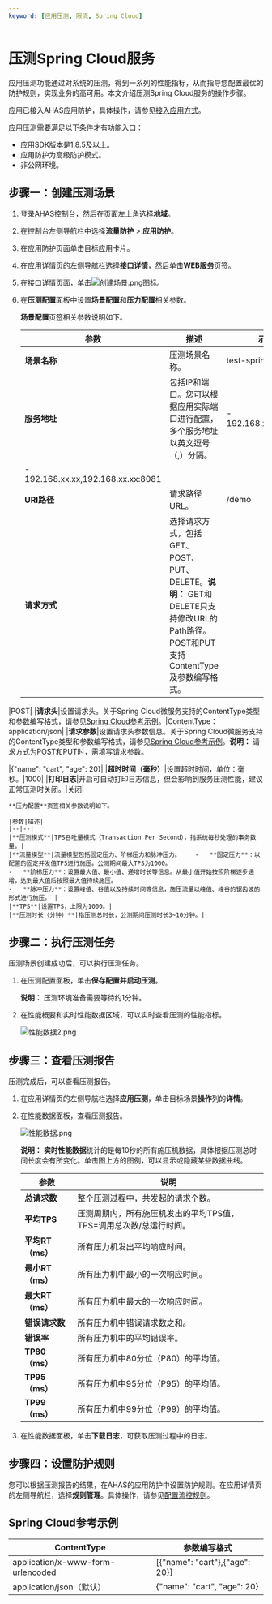 ```yaml
---
keyword: [应用压测, 限流, Spring Cloud]
---
```


# 压测Spring Cloud服务

应用压测功能通过对系统的压测，得到一系列的性能指标，从而指导您配置最优的防护规则，实现业务的高可用。本文介绍压测Spring Cloud服务的操作步骤。

应用已接入AHAS应用防护，具体操作，请参见[接入应用方式](/cn.zh-CN/流量防护/应用防护/接入应用/接入应用方式.md)。

应用压测需要满足以下条件才有功能入口：

-   应用SDK版本是1.8.5及以上。
-   应用防护为高级防护模式。
-   非公网环境。

## 步骤一：创建压测场景

1.  登录[AHAS控制台](https://ahas.console.aliyun.com)，然后在页面左上角选择**地域**。

2.  在控制台左侧导航栏中选择**流量防护** \> **应用防护**。

3.  在应用防护页面单击目标应用卡片。

4.  在应用详情页的左侧导航栏选择**接口详情**，然后单击**WEB服务**页签。

5.  在接口详情页面，单击![创建场景.png](https://static-aliyun-doc.oss-accelerate.aliyuncs.com/assets/img/zh-CN/2640622161/p238049.png)图标。

6.  在**压测配置**面板中设置**场景配置**和**压力配置**相关参数。

    **场景配置**页签相关参数说明如下。

    |参数|描述|示例|
    |--|--|--|
    |**场景名称**|压测场景名称。|test-springcloud|
    |**服务地址**|包括IP和端口。您可以根据应用实际端口进行配置，多个服务地址以英文逗号（,）分隔。|    -   192.168.xx.xx:8080
    -   192.168.xx.xx,192.168.xx.xx:8081 |
    |**URI路径**|请求路径URL。|/demo|
    |**请求方式**|选择请求方式，包括GET、POST、PUT、DELETE。**说明：** GET和DELETE只支持修改URL的Path路径。POST和PUT支持ContentType及参数编写格式。

|POST|
    |**请求头**|设置请求头。关于Spring Cloud微服务支持的ContentType类型和参数编写格式，请参见[Spring Cloud参考示例](#section_cop_g7h_rle)。|ContentType：application/json|
    |**请求参数**|设置请求头参数信息。关于Spring Cloud微服务支持的ContentType类型和参数编写格式，请参见[Spring Cloud参考示例](#section_cop_g7h_rle)。**说明：** 请求方式为POST和PUT时，需填写请求参数。

|\{"name": "cart", "age": 20\}|
    |**超时时间（毫秒）**|设置超时时间，单位：毫秒。|1000|
    |**打印日志**|开启可自动打印日志信息，但会影响到服务压测性能，建议正常压测时关闭。|关闭|

    **压力配置**页签相关参数说明如下。

    |参数|描述|
    |--|--|
    |**压测模式**|TPS吞吐量模式（Transaction Per Second），指系统每秒处理的事务数量。|
    |**流量模型**|流量模型包括固定压力、阶梯压力和脉冲压力。    -   **固定压力**：以配置的固定并发值TPS进行施压。公测期间最大TPS为1000。
    -   **阶梯压力**：设置最大值、最小值、递增时长等信息。从最小值开始按照阶梯逐步递增，达到最大值后按照最大值持续施压。
    -   **脉冲压力**：设置峰值、谷值以及持续时间等信息，施压流量以峰值、峰谷的锯齿波的形式进行施压。 |
    |**TPS**|设置TPS，上限为1000。|
    |**压测时长（分钟）**|指压测总时长，公测期间压测时长3~10分钟。|


## 步骤二：执行压测任务

压测场景创建成功后，可以执行压测任务。

1.  在压测配置面板，单击**保存配置并启动压测**。

    **说明：** 压测环境准备需要等待约1分钟。

2.  在性能概要和实时性能数据区域，可以实时查看压测的性能指标。

    ![性能数据2.png](https://static-aliyun-doc.oss-accelerate.aliyuncs.com/assets/img/zh-CN/2640622161/p238078.png)


## 步骤三：查看压测报告

压测完成后，可以查看压测报告。

1.  在应用详情页的左侧导航栏选择**应用压测**，单击目标场景**操作**列的**详情**。

2.  在性能数据面板，查看压测报告。

    ![性能数据.png](https://static-aliyun-doc.oss-accelerate.aliyuncs.com/assets/img/zh-CN/2777250161/p214207.png)

    **说明：** **实时性能数据**统计的是每10秒的所有施压机数据，具体根据压测总时间长度会有所变化。单击图上方的图例，可以显示或隐藏某些数据曲线。

    |参数|说明|
    |--|--|
    |**总请求数**|整个压测过程中，共发起的请求个数。|
    |**平均TPS**|压测周期内，所有施压机发出的平均TPS值，TPS=调用总次数/总运行时间。|
    |**平均RT（ms）**|所有压力机发出平均响应时间。|
    |**最小RT（ms）**|所有压力机中最小的一次响应时间。|
    |**最大RT（ms）**|所有压力机中最大的一次响应时间。|
    |**错误请求数**|所有压力机中错误请求数之和。|
    |**错误率**|所有压力机中的平均错误率。|
    |**TP80（ms）**|所有压力机中80分位（P80）的平均值。|
    |**TP95（ms）**|所有压力机中95分位（P95）的平均值。|
    |**TP99（ms）**|所有压力机中99分位（P99）的平均值。|

3.  在性能数据面板，单击**下载日志**，可获取压测过程中的日志。


## 步骤四：设置防护规则

您可以根据压测报告的结果，在AHAS的应用防护中设置防护规则。在应用详情页的左侧导航栏，选择**规则管理**。具体操作，请参见[配置流控规则](/cn.zh-CN/流量防护/应用防护/配置规则/配置流控规则.md)。

## Spring Cloud参考示例

|ContentType|参数编写格式|
|-----------|------|
|application/x-www-form-urlencoded|\[\{"name": "cart"\},\{"age": 20\}\]|
|application/json（默认）|\{"name": "cart", "age": 20\}|

